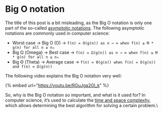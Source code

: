 # Big O notation

The title of this post is a bit misleading, as the Big O notation is only one part of the so-called [asymptotic notations](https://href.li/?https://en.wikipedia.org/wiki/Big\_O\_notation#Related\_asymptotic\_notations). The following asymptotic notations are commonly used in computer science:

* Worst case → Big O (O) → `f(n) = O(g(n)) as n → ∞ when f(n) ≥ M * g(n) for all n ≥ n₀`
* Big Ω (Omega) → Best case → `f(n) = Ω(g(n)) as n → ∞ when f(n) ≤ M * g(n) for all n ≥ n₀`
* Big Θ (Theta) → Average case → `f(n) = Θ(g(n)) when f(n) = O(g(n)) and f(n) = Ω(g(n))`

The following video explains the Big O notation very well:

{% embed url="https://youtu.be/RGuJga2Gl_k" %}

So, why is the Big O notation so important, and what is it used for? In computer science, it’s used to calculate the [time and space complexity](https://href.li/?http://time%20and%20space%20complexity), which allows determining the best algorithm for solving a certain problem.\
